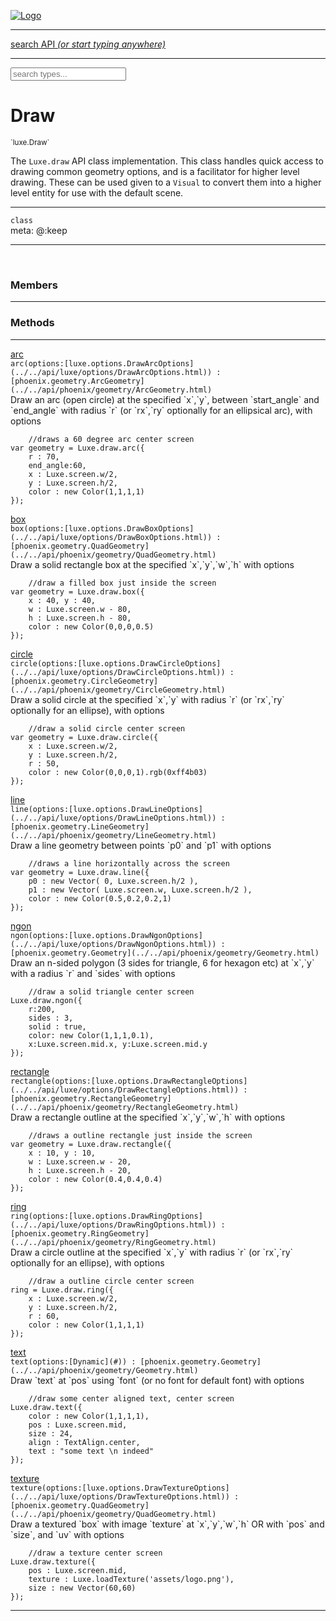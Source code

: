 
[![Logo](../../images/logo.png)](../../api/index.html)

<hr/>
<a href="#" id="search_bar" onclick="return;"><div> search API <em>(or start typing anywhere)</em> </div></a>
<hr/>

<script src="../../js/omnibar.js"> </script>
<link rel="stylesheet" type="text/css" href="../../css/omnibar.css" media="all">

<div id="omnibar"> <a href="#" onclick="return" id="omnibar_close"></a> <input id="omnibar_text" type="text" placeholder="search types..."></input></div>
<script  id="typelist" data-relpath="../../" data-types="Luxe,luxe.AppConfig,luxe.Audio,luxe.Camera,luxe.Circle,luxe.Color,luxe.ColorHSL,luxe.ColorHSV,luxe.Component,luxe.Core,luxe.Cursor,luxe.Debug,luxe.Draw,luxe.EmitHandler,luxe.Emitter,luxe.Entity,luxe.Events,luxe.Game,luxe.GamepadEvent,luxe.GamepadEventType,luxe.ID,luxe.Input,luxe.InputEvent,luxe.InputType,luxe.InteractState,luxe.Key,luxe.KeyEvent,luxe.Log,luxe.Matrix,luxe.Mesh,luxe.ModState,luxe.MouseButton,luxe.MouseEvent,luxe.NineSlice,luxe.Objects,luxe.Parcel,luxe.ParcelProgress,luxe.Particle,luxe.ParticleEmitter,luxe.ParticleEmitterInitData,luxe.ParticleSystem,luxe.Physics,luxe.PhysicsEngine,luxe.ProjectionType,luxe.Quaternion,luxe.Rectangle,luxe.Scan,luxe.Scene,luxe.Screen,luxe.SizeMode,luxe.Sound,luxe.Sprite,luxe.State,luxe.States,luxe.Text,luxe.TextAlign,luxe.TextEvent,luxe.TextEventType,luxe.Timer,luxe.TouchEvent,luxe.Transform,luxe.Vec,luxe.Vector,luxe.Visual,luxe._Core.CoreThreadRequest,luxe._Core.LoadShaderInfo,luxe._Core.LoadTextureInfo,luxe._Emitter.EmitNode,luxe._Events.EventConnection,luxe._Events.EventObject,luxe._NineSlice.Slice,luxe._Parcel.FontInfo,luxe._Parcel.ShaderInfo,luxe._Parcel.SoundInfo,luxe.collision.Collision,luxe.collision.CollisionData,luxe.collision.ShapeDrawer,luxe.collision.ShapeDrawerLuxe,luxe.collision.shapes.Circle,luxe.collision.shapes.Polygon,luxe.collision.shapes.Shape,luxe.components.Components,luxe.components.cameras.FlyCamera,luxe.components.render.MeshComponent,luxe.components.sprite.SpriteAnimation,luxe.components.sprite.SpriteAnimationData,luxe.components.sprite.SpriteAnimationEventData,luxe.components.sprite.SpriteAnimationFrame,luxe.components.sprite.SpriteAnimationFrameEvent,luxe.components.sprite.SpriteAnimationFrameSource,luxe.components.sprite.SpriteAnimationType,luxe.debug.BatcherDebugView,luxe.debug.DebugInspectorOptions,luxe.debug.DebugView,luxe.debug.Inspector,luxe.debug.ProfilerDebugView,luxe.debug.RenderStats,luxe.debug.StatsDebugView,luxe.debug.TraceDebugView,luxe.debug._ProfilerDebugView.ProfilerBar,luxe.debug._ProfilerDebugView.ProfilerValue,luxe.importers.obj.Data,luxe.importers.obj.Normal,luxe.importers.obj.Reader,luxe.importers.obj.UV,luxe.importers.obj.Vector,luxe.importers.obj.Vertex,luxe.importers.texturepacker.TexturePackerData,luxe.importers.texturepacker.TexturePackerFrame,luxe.importers.texturepacker.TexturePackerJSON,luxe.importers.texturepacker.TexturePackerJSONType,luxe.importers.texturepacker.TexturePackerMeta,luxe.importers.texturepacker.TexturePackerRect,luxe.importers.texturepacker.TexturePackerSize,luxe.importers.texturepacker.TexturePackerSpriteAnimation,luxe.importers.tiled.TiledLayer,luxe.importers.tiled.TiledMap,luxe.importers.tiled.TiledMapData,luxe.importers.tiled.TiledMapOptions,luxe.importers.tiled.TiledObject,luxe.importers.tiled.TiledObjectGroup,luxe.importers.tiled.TiledObjectType,luxe.importers.tiled.TiledPolyObject,luxe.importers.tiled.TiledPropertyTile,luxe.importers.tiled.TiledTile,luxe.importers.tiled.TiledTileset,luxe.macros.BuildVersion,luxe.macros.ComponentRules,luxe.macros.EntityRules,luxe.options.BatcherOptions,luxe.options.CameraOptions,luxe.options.CircleGeometryOptions,luxe.options.ColorOptions,luxe.options.ComponentOptions,luxe.options.DrawArcOptions,luxe.options.DrawBoxOptions,luxe.options.DrawCircleOptions,luxe.options.DrawLineOptions,luxe.options.DrawNgonOptions,luxe.options.DrawPlaneOptions,luxe.options.DrawRectangleOptions,luxe.options.DrawRingOptions,luxe.options.DrawTextureOptions,luxe.options.EntityOptions,luxe.options.FontOptions,luxe.options.GeometryOptions,luxe.options.LineGeometryOptions,luxe.options.LuxeCameraOptions,luxe.options.MeshOptions,luxe.options.NineSliceOptions,luxe.options.ParcelOptions,luxe.options.ParcelProgressOptions,luxe.options.ParticleEmitterOptions,luxe.options.ParticleOptions,luxe.options.PlaneGeometryOptions,luxe.options.QuadGeometryOptions,luxe.options.RectangleGeometryOptions,luxe.options.ResourceOptions,luxe.options.SpriteOptions,luxe.options.StateOptions,luxe.options.StatesOptions,luxe.options.TextureOptions,luxe.options.TileLayerOptions,luxe.options.TileOptions,luxe.options.TilemapOptions,luxe.options.TilemapVisualOptions,luxe.options.TilesetOptions,luxe.options.VisualOptions,luxe.options._DrawOptions.DrawOptions,luxe.resource.DataResource,luxe.resource.JSONResource,luxe.resource.Resource,luxe.resource.ResourceManager,luxe.resource.ResourceStats,luxe.resource.ResourceType,luxe.resource.SoundResource,luxe.resource.TextResource,luxe.structural.BST,luxe.structural.BSTNode,luxe.structural.BSTTraverseMethod,luxe.structural.Bag,luxe.structural.BalancedBST,luxe.structural.BalancedBSTNode,luxe.structural.BalancedBSTTraverseMethod,luxe.structural.Heap,luxe.structural.Pool,luxe.structural.Stack,luxe.structural.StackNode,luxe.structural._Bag.BagNode,luxe.tilemaps.Isometric,luxe.tilemaps.IsometricVisuals,luxe.tilemaps.Ortho,luxe.tilemaps.OrthoVisuals,luxe.tilemaps.Tile,luxe.tilemaps.TileArray,luxe.tilemaps.TileLayer,luxe.tilemaps.TileOffset,luxe.tilemaps.Tilemap,luxe.tilemaps.TilemapOrientation,luxe.tilemaps.TilemapVisuals,luxe.tilemaps.TilemapVisualsLayerGeometry,luxe.tilemaps.Tileset,luxe.tween.Actuate,luxe.tween.BezierPath,luxe.tween.ComponentPath,luxe.tween.IComponentPath,luxe.tween.LinearPath,luxe.tween.MotionPath,luxe.tween.ObjectHash,luxe.tween.RotationPath,luxe.tween._Actuate.TweenTimer,luxe.tween.actuators.GenericActuator,luxe.tween.actuators.IGenericActuator,luxe.tween.actuators.MethodActuator,luxe.tween.actuators.MotionPathActuator,luxe.tween.actuators.PropertyDetails,luxe.tween.actuators.PropertyPathDetails,luxe.tween.actuators.SimpleActuator,luxe.tween.easing.Back,luxe.tween.easing.BackEaseIn,luxe.tween.easing.BackEaseInOut,luxe.tween.easing.BackEaseOut,luxe.tween.easing.Bounce,luxe.tween.easing.BounceEaseIn,luxe.tween.easing.BounceEaseInOut,luxe.tween.easing.BounceEaseOut,luxe.tween.easing.Cubic,luxe.tween.easing.CubicEaseIn,luxe.tween.easing.CubicEaseInOut,luxe.tween.easing.CubicEaseOut,luxe.tween.easing.Elastic,luxe.tween.easing.ElasticEaseIn,luxe.tween.easing.ElasticEaseInOut,luxe.tween.easing.ElasticEaseOut,luxe.tween.easing.Expo,luxe.tween.easing.ExpoEaseIn,luxe.tween.easing.ExpoEaseInOut,luxe.tween.easing.ExpoEaseOut,luxe.tween.easing.IEasing,luxe.tween.easing.Linear,luxe.tween.easing.LinearEaseNone,luxe.tween.easing.Quad,luxe.tween.easing.QuadEaseIn,luxe.tween.easing.QuadEaseInOut,luxe.tween.easing.QuadEaseOut,luxe.tween.easing.Quart,luxe.tween.easing.QuartEaseIn,luxe.tween.easing.QuartEaseInOut,luxe.tween.easing.QuartEaseOut,luxe.tween.easing.Quint,luxe.tween.easing.QuintEaseIn,luxe.tween.easing.QuintEaseInOut,luxe.tween.easing.QuintEaseOut,luxe.tween.easing.Sine,luxe.tween.easing.SineEaseIn,luxe.tween.easing.SineEaseInOut,luxe.tween.easing.SineEaseOut,luxe.utils.GeometryUtils,luxe.utils.JSON,luxe.utils.Maths,luxe.utils.UUID,luxe.utils.Utils,luxe.utils._UUID.Rule30,luxe.utils.json.JSONDecoder,luxe.utils.json.JSONEncoder,luxe.utils.json.JSONParseError,luxe.utils.json.JSONToken,luxe.utils.json.JSONTokenType,luxe.utils.json.JSONTokenizer,phoenix.BatchGroup,phoenix.BatchState,phoenix.Batcher,phoenix.BatcherKey,phoenix.BitmapFont,phoenix.BlendMode,phoenix.Camera,phoenix.Character,phoenix.Circle,phoenix.ClampType,phoenix.Color,phoenix.ColorHSL,phoenix.ColorHSV,phoenix.DualQuaternion,phoenix.FilterType,phoenix.KerningKey,phoenix.KeyValuePair,phoenix.Matrix,phoenix.MatrixTransform,phoenix.PageInfo,phoenix.PrimitiveType,phoenix.ProjectionType,phoenix.Quaternion,phoenix.Ray,phoenix.Rectangle,phoenix.RenderPass,phoenix.RenderPath,phoenix.RenderState,phoenix.RenderTexture,phoenix.Renderer,phoenix.RendererStats,phoenix.Shader,phoenix.Spatial,phoenix.TextAlign,phoenix.Texture,phoenix.Transform,phoenix.UniformValue,phoenix.UniformValueType,phoenix.Vec,phoenix.Vector,phoenix._Vector.Vec_Impl_,phoenix.geometry.ArcGeometry,phoenix.geometry.CircleGeometry,phoenix.geometry.ComplexGeometry,phoenix.geometry.ComplexQuad,phoenix.geometry.CompositeGeometry,phoenix.geometry.Geometry,phoenix.geometry.GeometryKey,phoenix.geometry.GeometryState,phoenix.geometry.LineGeometry,phoenix.geometry.PlaneGeometry,phoenix.geometry.QuadGeometry,phoenix.geometry.RectangleGeometry,phoenix.geometry.RingGeometry,phoenix.geometry.TextGeometry,phoenix.geometry.TextureCoord,phoenix.geometry.TextureCoordSet,phoenix.geometry.Vertex,phoenix.utils.Rendering"></script>


<h1>Draw</h1>
<small>`luxe.Draw`</small>

The `Luxe.draw` API class implementation.
    This class handles quick access to drawing common geometry options,
    and is a facilitator for higher level drawing. These can be used given to a `Visual` to convert
    them into a higher level entity for use with the default scene.

<hr/>

`class`<br/><span class="meta">
meta: @:keep</span>

<hr/>


&nbsp;
&nbsp;




<h3>Members</h3> <hr/>


<h3>Methods</h3> <hr/><span class="method apipage">
            <a name="arc"><a class="lift" href="#arc">arc</a></a><div class="clear"></div>
            <code class="signature apipage">arc(options:[luxe.options.DrawArcOptions](../../api/luxe/options/DrawArcOptions.html)<span></span>) : [phoenix.geometry.ArcGeometry](../../api/phoenix/geometry/ArcGeometry.html)</code><br/><span class="small_desc_flat">Draw an arc (open circle) at the specified `x`,`y`, between `start_angle` and `end_angle` with radius `r` (or `rx`,`ry` optionally for an ellipsical arc), with options</span>

```
    //draws a 60 degree arc center screen
var geometry = Luxe.draw.arc({
    r : 70,
    end_angle:60,
    x : Luxe.screen.w/2,
    y : Luxe.screen.h/2,
    color : new Color(1,1,1,1)
});
```
</span>
<span class="method apipage">
            <a name="box"><a class="lift" href="#box">box</a></a><div class="clear"></div>
            <code class="signature apipage">box(options:[luxe.options.DrawBoxOptions](../../api/luxe/options/DrawBoxOptions.html)<span></span>) : [phoenix.geometry.QuadGeometry](../../api/phoenix/geometry/QuadGeometry.html)</code><br/><span class="small_desc_flat">Draw a solid rectangle box at the specified `x`,`y`,`w`,`h` with options</span>

```
    //draw a filled box just inside the screen
var geometry = Luxe.draw.box({
    x : 40, y : 40,
    w : Luxe.screen.w - 80,
    h : Luxe.screen.h - 80,
    color : new Color(0,0,0,0.5)
});
```
</span>
<span class="method apipage">
            <a name="circle"><a class="lift" href="#circle">circle</a></a><div class="clear"></div>
            <code class="signature apipage">circle(options:[luxe.options.DrawCircleOptions](../../api/luxe/options/DrawCircleOptions.html)<span></span>) : [phoenix.geometry.CircleGeometry](../../api/phoenix/geometry/CircleGeometry.html)</code><br/><span class="small_desc_flat">Draw a solid circle at the specified `x`,`y` with radius `r` (or `rx`,`ry` optionally for an ellipse), with options</span>

```
    //draw a solid circle center screen
var geometry = Luxe.draw.circle({
    x : Luxe.screen.w/2,
    y : Luxe.screen.h/2,
    r : 50,
    color : new Color(0,0,0,1).rgb(0xff4b03)
});
```
</span>
<span class="method apipage">
            <a name="line"><a class="lift" href="#line">line</a></a><div class="clear"></div>
            <code class="signature apipage">line(options:[luxe.options.DrawLineOptions](../../api/luxe/options/DrawLineOptions.html)<span></span>) : [phoenix.geometry.LineGeometry](../../api/phoenix/geometry/LineGeometry.html)</code><br/><span class="small_desc_flat">Draw a line geometry between points `p0` and `p1` with options</span>

```
    //draws a line horizontally across the screen
var geometry = Luxe.draw.line({
    p0 : new Vector( 0, Luxe.screen.h/2 ),
    p1 : new Vector( Luxe.screen.w, Luxe.screen.h/2 ),
    color : new Color(0.5,0.2,0.2,1)
});
```
</span>
<span class="method apipage">
            <a name="ngon"><a class="lift" href="#ngon">ngon</a></a><div class="clear"></div>
            <code class="signature apipage">ngon(options:[luxe.options.DrawNgonOptions](../../api/luxe/options/DrawNgonOptions.html)<span></span>) : [phoenix.geometry.Geometry](../../api/phoenix/geometry/Geometry.html)</code><br/><span class="small_desc_flat">Draw an n-sided polygon (3 sides for triangle, 6 for hexagon etc) at `x`,`y` with a radius `r` and `sides` with options</span>

```
    //draw a solid triangle center screen
Luxe.draw.ngon({
    r:200,
    sides : 3,
    solid : true,
    color: new Color(1,1,1,0.1),
    x:Luxe.screen.mid.x, y:Luxe.screen.mid.y
});
```
</span>
<span class="method apipage">
            <a name="rectangle"><a class="lift" href="#rectangle">rectangle</a></a><div class="clear"></div>
            <code class="signature apipage">rectangle(options:[luxe.options.DrawRectangleOptions](../../api/luxe/options/DrawRectangleOptions.html)<span></span>) : [phoenix.geometry.RectangleGeometry](../../api/phoenix/geometry/RectangleGeometry.html)</code><br/><span class="small_desc_flat">Draw a rectangle outline at the specified `x`,`y`,`w`,`h` with options</span>

```
    //draws a outline rectangle just inside the screen
var geometry = Luxe.draw.rectangle({
    x : 10, y : 10,
    w : Luxe.screen.w - 20,
    h : Luxe.screen.h - 20,
    color : new Color(0.4,0.4,0.4)
});
```
</span>
<span class="method apipage">
            <a name="ring"><a class="lift" href="#ring">ring</a></a><div class="clear"></div>
            <code class="signature apipage">ring(options:[luxe.options.DrawRingOptions](../../api/luxe/options/DrawRingOptions.html)<span></span>) : [phoenix.geometry.RingGeometry](../../api/phoenix/geometry/RingGeometry.html)</code><br/><span class="small_desc_flat">Draw a circle outline at the specified `x`,`y` with radius `r` (or `rx`,`ry` optionally for an ellipse), with options</span>

```
    //draw a outline circle center screen
ring = Luxe.draw.ring({
    x : Luxe.screen.w/2,
    y : Luxe.screen.h/2,
    r : 60,
    color : new Color(1,1,1,1)
});
```
</span>
<span class="method apipage">
            <a name="text"><a class="lift" href="#text">text</a></a><div class="clear"></div>
            <code class="signature apipage">text(options:[Dynamic](#)<span></span>) : [phoenix.geometry.Geometry](../../api/phoenix/geometry/Geometry.html)</code><br/><span class="small_desc_flat">Draw `text` at `pos` using `font` (or no font for default font) with options</span>

```
    //draw some center aligned text, center screen
Luxe.draw.text({
    color : new Color(1,1,1,1),
    pos : Luxe.screen.mid,
    size : 24,
    align : TextAlign.center,
    text : "some text \n indeed"
});
```
</span>
<span class="method apipage">
            <a name="texture"><a class="lift" href="#texture">texture</a></a><div class="clear"></div>
            <code class="signature apipage">texture(options:[luxe.options.DrawTextureOptions](../../api/luxe/options/DrawTextureOptions.html)<span></span>) : [phoenix.geometry.QuadGeometry](../../api/phoenix/geometry/QuadGeometry.html)</code><br/><span class="small_desc_flat">Draw a textured `box` with image `texture` at `x`,`y`,`w`,`h` OR with `pos` and `size`, and `uv` with options</span>

```
    //draw a texture center screen
Luxe.draw.texture({
    pos : Luxe.screen.mid,
    texture : Luxe.loadTexture('assets/logo.png'),
    size : new Vector(60,60)
});
```
</span>



<hr/>

&nbsp;
&nbsp;
&nbsp;
&nbsp;